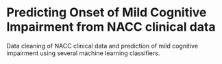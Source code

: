 # Predicting Onset of Mild Cognitive Impairment from NACC clinical data
Data cleaning of NACC clinical data and prediction of mild cognitive impairment using several machine learning classifiers.


